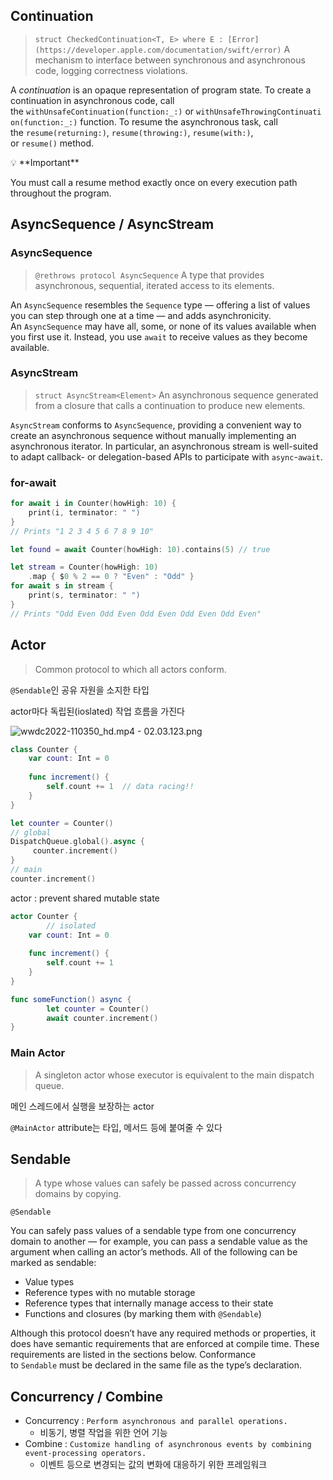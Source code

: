 ## Continuation

> `struct CheckedContinuation<T, E> where E : [Error](https://developer.apple.com/documentation/swift/error)`
A mechanism to interface between synchronous and asynchronous code, logging correctness violations.
> 

A *continuation* is an opaque representation of program state. To create a continuation in asynchronous code, call the `withUnsafeContinuation(function:_:)` or `withUnsafeThrowingContinuation(function:_:)` function. To resume the asynchronous task, call the `resume(returning:)`, `resume(throwing:)`, `resume(with:)`, or `resume()` method.

<aside>
💡 **Important**

You must call a resume method exactly once on every execution path throughout the program.

</aside>

## AsyncSequence / AsyncStream

### AsyncSequence

> `@rethrows protocol AsyncSequence`
A type that provides asynchronous, sequential, iterated access to its elements.
> 

An `AsyncSequence` resembles the `Sequence` type — offering a list of values you can step through one at a time — and adds asynchronicity. An `AsyncSequence` may have all, some, or none of its values available when you first use it. Instead, you use `await` to receive values as they become available.

### AsyncStream

> `struct AsyncStream<Element>`
An asynchronous sequence generated from a closure that calls a continuation to produce new elements.
> 

`AsyncStream` conforms to `AsyncSequence`, providing a convenient way to create an asynchronous sequence without manually implementing an asynchronous iterator. In particular, an asynchronous stream is well-suited to adapt callback- or delegation-based APIs to participate with `async`-`await`.

### for-await

```swift
for await i in Counter(howHigh: 10) {
    print(i, terminator: " ")
}
// Prints "1 2 3 4 5 6 7 8 9 10"

let found = await Counter(howHigh: 10).contains(5) // true

let stream = Counter(howHigh: 10)
    .map { $0 % 2 == 0 ? "Even" : "Odd" }
for await s in stream {
    print(s, terminator: " ")
}
// Prints "Odd Even Odd Even Odd Even Odd Even Odd Even"
```

## Actor

> Common protocol to which all actors conform.
> 

`@Sendable`인 공유 자원을 소지한 타입

actor마다  독립된(ioslated) 작업 흐름을 가진다

![wwdc2022-110350_hd.mp4 - 02.03.123.png](https://s3-us-west-2.amazonaws.com/secure.notion-static.com/845d7739-b275-48c9-83d1-535e1426d23b/wwdc2022-110350_hd.mp4_-_02.03.123.png)

```swift
class Counter {
    var count: Int = 0
    
    func increment() {
        self.count += 1  // data racing!!
    }
}

let counter = Counter()
// global
DispatchQueue.global().async {
     counter.increment()
}
// main
counter.increment()
```

actor : prevent shared mutable state

```swift
actor Counter {
		// isolated
    var count: Int = 0
    
    func increment() {
        self.count += 1
    }
}

func someFunction() async {
		let counter = Counter()
		await counter.increment()
}
```

### Main Actor

> A singleton actor whose executor is equivalent to the main dispatch queue.
> 

메인 스레드에서 실행을 보장하는 actor

`@MainActor` attribute는 타입, 메서드 등에 붙여줄 수 있다

## Sendable

> A type whose values can safely be passed across concurrency domains by copying.
> 

`@Sendable`

You can safely pass values of a sendable type from one concurrency domain to another — for example, you can pass a sendable value as the argument when calling an actor’s methods. All of the following can be marked as sendable:

- Value types
- Reference types with no mutable storage
- Reference types that internally manage access to their state
- Functions and closures (by marking them with `@Sendable`)

Although this protocol doesn’t have any required methods or properties, it does have semantic requirements that are enforced at compile time. These requirements are listed in the sections below. Conformance to `Sendable` must be declared in the same file as the type’s declaration.

## Concurrency / Combine

- Concurrency : `Perform asynchronous and parallel operations.`
    - 비동기, 병렬 작업을 위한 언어 기능
- Combine : `Customize handling of asynchronous events by combining event-processing operators.`
    - 이벤트 등으로 변경되는 값의 변화에 대응하기 위한 프레임워크